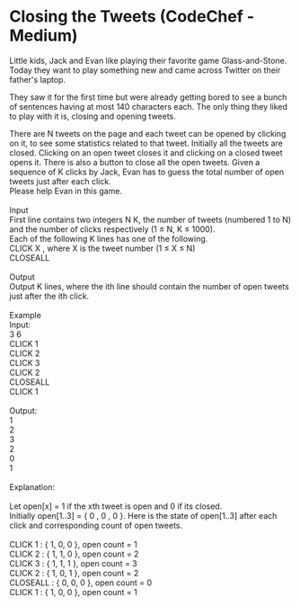 # Closing the Tweets (CodeChef - Medium)

Little kids, Jack and Evan like playing their favorite game Glass-and-Stone. Today they want to play something new and came across Twitter on their father's laptop.<br>

They saw it for the first time but were already getting bored to see a bunch of sentences having at most 140 characters each. The only thing they liked to play with it is, closing and opening tweets.<br>

There are N tweets on the page and each tweet can be opened by clicking on it, to see some statistics related to that tweet. Initially all the tweets are closed. Clicking on an open tweet closes it and clicking on a closed tweet opens it. There is also a button to close all the open tweets. Given a sequence of K clicks by Jack, Evan has to guess the total number of open tweets just after each click.<br> Please help Evan in this game.<br>
<br>
Input<br>
First line contains two integers N K, the number of tweets (numbered 1 to N) and the number of clicks respectively (1 ≤ N, K ≤ 1000).<br> Each of the following K lines has one of the following.<br>
CLICK X , where X is the tweet number (1 ≤ X ≤ N)<br>
CLOSEALL<br>
<br>
Output<br>
Output K lines, where the ith line should contain the number of open tweets just after the ith click.<br>
<br>
Example<br>
Input:<br>
3 6<br>
CLICK 1<br>
CLICK 2<br>
CLICK 3<br>
CLICK 2<br>
CLOSEALL<br>
CLICK 1<br>
<br>
Output:<br>
1<br>
2<br>
3<br>
2<br>
0<br>
1<br>
<br>
Explanation:<br>
<br>
Let open[x] = 1 if the xth tweet is open and 0 if its closed.<br>
Initially open[1..3] = { 0 , 0 , 0 }. Here is the state of open[1..3] after each click and corresponding count of open tweets.<br>
<br>
CLICK 1 : { 1, 0, 0 }, open count = 1<br>
CLICK 2 : { 1, 1, 0 }, open count = 2<br>
CLICK 3 : { 1, 1, 1 }, open count = 3<br>
CLICK 2 : { 1, 0, 1 }, open count = 2<br>
CLOSEALL : { 0, 0, 0 }, open count = 0<br>
CLICK 1 : { 1, 0, 0 }, open count = 1<br>
